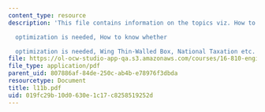 ```yaml
---
content_type: resource
description: 'This file contains information on the topics viz. How to know whether

  optimization is needed, How to know whether

  optimization is needed, Wing Thin-Walled Box, National Taxation etc.'
file: https://ol-ocw-studio-app-qa.s3.amazonaws.com/courses/16-810-engineering-design-and-rapid-prototyping-january-iap-2005/019fc29b10d0630e1c17c8258519252d_l11b.pdf
file_type: application/pdf
parent_uid: 807886af-84de-250c-ab4b-e78976f3dbda
resourcetype: Document
title: l11b.pdf
uid: 019fc29b-10d0-630e-1c17-c8258519252d
---
```

